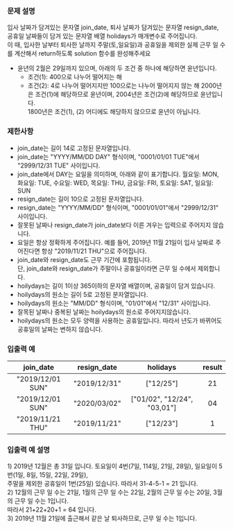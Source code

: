 ### 문제 설명

입사 날짜가 담겨있는 문자열 join_date, 퇴사 날짜가 담겨있는 문자열 resign_date,  
공휴일 날짜들이 담겨 있는 문자열 배열 holidays가 매개변수로 주어집니다.  
이 때, 입사한 날부터 퇴사한 날까지 주말(토,일요일)과 공휴일을 제외한 실제 근무 일 수를 계산해서 return하도록 solution 함수를 완성해주세요
  - 윤년의 2월은 29일까지 있으며, 아래의 두 조건 중 하나에 해당하면 윤년입니다.
    - 조건(1): 400으로 나누어 떨어지는 해
    - 조건(2): 4로 나누어 떨어지지만 100으로는 나누어 떨어지지 않는 해
2000년은 조건(1)에 해당하므로 윤년이며, 2004년은 조건(2)에 해당하므로 윤년입니다.  
1800년은 조건(1), (2) 어디에도 해당하지 않으므로 윤년이 아닙니다.

### 제한사항

- join_date는 길이 14로 고정된 문자열입니다.
- join_date는 "YYYY/MM/DD DAY" 형식이며, "0001/01/01 TUE"에서 "2999/12/31 TUE" 사이입니다.
- join_date에서 DAY는 요일을 의미하며, 아래와 같이 표기합니다. 
  월요일: MON, 화요일: TUE, 수요일: WED, 목요일: THU, 금요일: FRI, 토요일: SAT, 일요일: SUN  
- resign_date는 길이 10으로 고정된 문자열입니다.  
- resign_date는 "YYYY/MM/DD" 형식이며, "0001/01/01"에서 "2999/12/31" 사이입니다.  
- 잘못된 날짜나 resign_date가 join_date보다 이른 겨우는 입력으로 주어지지 않습니다.  
- 요일은 항상 정확하게 주어집니다. 예를 들어, 2019년 11월 21일이 입사 날짜로 주어진다면 항상 "2019/11/21 THU"으로 주어집니다.
- join_date와 resign_date도 근무 기간에 포함됩니다.  
  단, join_date와 resign_date가 주말이나 공휴일이라면 근무 일 수에서 제외합니다.
- hoilydays는 길이 1이상 365이하의 문자열 배열이며, 공휴일이 담겨 있습니다.
- hoilydays의 원소는 길이 5로 고정된 문자열입니다.
- hoilydays의 원소는 "MM/DD" 형식이며, "01/01"에서 "12/31" 사이입니다.
- 잘목된 날짜나 중복된 날짜는 hoilydays의 원소로 주어지지않습니다.
- hoilydays의 원소는 모두 양력을 사용하는 공휴일입니다. 따라서 년도가 바뀌어도 공휴일의 날짜는 변하지 않습니다.


### 입출력 예

| join_date | resign_date | holidays | result |
|:---:|:---:|:---:|:---:|
| "2019/12/01 SUN" | "2019/12/31" | ["12/25"] | 21 |
| "2019/12/01 SUN" | "2020/03/02" | ["01/02", "12/24", "03,01"] | 04 |
| "2019/11/21 THU" | "2019/11/21" | ["12/23"] | 1 |

### 입출력 예 설명
1\) 
2019년 12월은 총 31일 입니다. 토요일이 4번(7일, 114일, 21일, 28일), 일요일이 5번(1일, 8일, 15일, 22일, 29일),  
주말을 제외한 공휴일이 1번(25일) 있습니다. 따라서 31-4-5-1 = 21 입니다.  
2\)
12월의 근무 일 수는 21일, 1월의 근무 일 수는 22일, 2월의 근무 일 수는 20일, 3월의 근무 일 수는 1입니다.  
따라서 21+22+20+1 = 64 입니다.  
3\)
2019년 11월 21일에 출근해서 같은 날 퇴사하므로, 근무 일 수는 1입니다.





